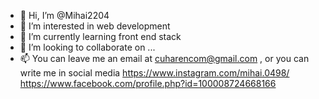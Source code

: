 - 👋 Hi, I’m @Mihai2204
- 👀 I’m interested in web development
- 🌱 I’m currently learning front end stack
- 💞️ I’m looking to collaborate on ...
- 📫 You can leave me an email at cuharencom@gmail.com , or you can write me in social media https://www.instagram.com/mihai.0498/ https://www.facebook.com/profile.php?id=100008724668166

<!---
Mihai2204/Mihai2204 is a ✨ special ✨ repository because its `README.md` (this file) appears on your GitHub profile.
You can click the Preview link to take a look at your changes.
--->
